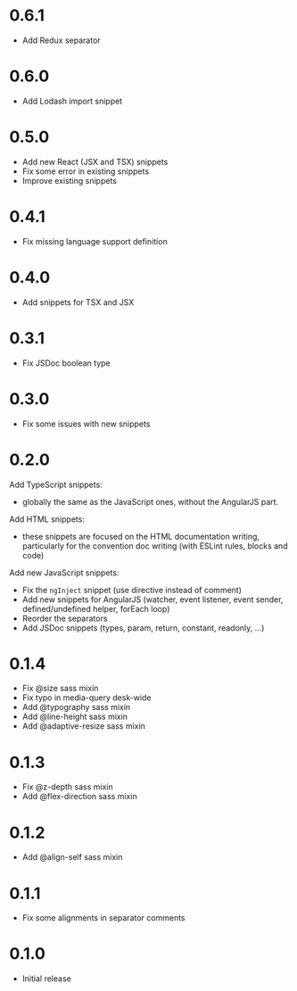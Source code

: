 # 0.6.1
- Add Redux separator

# 0.6.0
- Add Lodash import snippet

# 0.5.0
- Add new React (JSX and TSX) snippets
- Fix some error in existing snippets
- Improve existing snippets

# 0.4.1
- Fix missing language support definition

# 0.4.0
- Add snippets for TSX and JSX

# 0.3.1
- Fix JSDoc boolean type

# 0.3.0
- Fix some issues with new snippets

# 0.2.0
Add TypeScript snippets:
- globally the same as the JavaScript ones, without the AngularJS part.

Add HTML snippets:
- these snippets are focused on the HTML documentation writing, particularly for the convention doc writing (with ESLint rules, blocks and code)

Add new JavaScript snippets:
- Fix the `ngInject` snippet (use directive instead of comment)
- Add new snippets for AngularJS (watcher, event listener, event sender, defined/undefined helper, forEach loop)
- Reorder the separators
- Add JSDoc snippets (types, param, return, constant, readonly, ...)

# 0.1.4
- Fix @size sass mixin
- Fix typo in media-query desk-wide
- Add @typography sass mixin
- Add @line-height sass mixin
- Add @adaptive-resize sass mixin

# 0.1.3
- Fix @z-depth sass mixin
- Add @flex-direction sass mixin

# 0.1.2
- Add @align-self sass mixin

# 0.1.1
- Fix some alignments in separator comments

# 0.1.0
- Initial release
